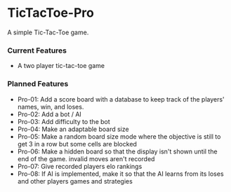 # TicTacToe-Pro

A simple Tic-Tac-Toe game.

### Current Features
- A two player tic-tac-toe game

### Planned Features
- Pro-01: Add a score board with a database to keep track of the players' names, win, and loses.
- Pro-02: Add a bot / AI
- Pro-03: Add difficulty to the bot
- Pro-04: Make an adaptable board size
- Pro-05: Make a random board size mode where the objective is still to get 3 in a row but some cells are blocked
- Pro-06: Make a hidden board so that the display isn't shown until the end of the game. invalid moves aren't recorded
- Pro-07: Give recorded players elo rankings
- Pro-08: If AI is implemented, make it so that the AI learns from its loses and other players games and strategies
